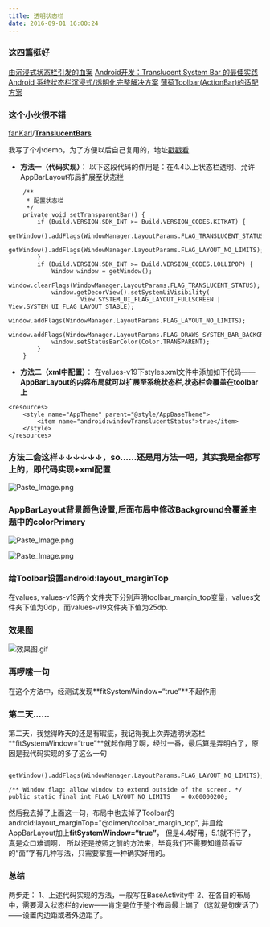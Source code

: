 ```yaml
---
title: 透明状态栏
date: 2016-09-01 16:00:24
---
```

### **这四篇挺好** ###

[由沉浸式状态栏引发的血案](http://www.jianshu.com/p/140be70b84cd)
[Android开发：Translucent System Bar 的最佳实践](http://www.jianshu.com/p/0acc12c29c1b)
[Android 系统状态栏沉浸式/透明化完整解决方案](http://www.jianshu.com/p/34a8b40b9308)
[薄荷Toolbar(ActionBar)的适配方案](http://stormzhang.com/android/2015/08/16/boohee-toolbar/)
<!--more-->

### **这个小伙很不错** ###

[fanKarl](https://github.com/fanKarl)/**[TranslucentBars](https://github.com/fanKarl/TranslucentBars)**

我写了个小demo，为了方便以后自己复用的，地址[戳戳看](https://github.com/CalvinNing/TranslucentBar_demo)

- **方法一（代码实现）**： 以下这段代码的作用是：在4.4以上状态栏透明、允许AppBarLayout布局扩展至状态栏
```
    /**
     * 配置状态栏
     */
    private void setTransparentBar() {
        if (Build.VERSION.SDK_INT >= Build.VERSION_CODES.KITKAT) {
            getWindow().addFlags(WindowManager.LayoutParams.FLAG_TRANSLUCENT_STATUS);
            getWindow().addFlags(WindowManager.LayoutParams.FLAG_LAYOUT_NO_LIMITS);
        }
        if (Build.VERSION.SDK_INT >= Build.VERSION_CODES.LOLLIPOP) {
            Window window = getWindow();
            window.clearFlags(WindowManager.LayoutParams.FLAG_TRANSLUCENT_STATUS);
            window.getDecorView().setSystemUiVisibility(
                    View.SYSTEM_UI_FLAG_LAYOUT_FULLSCREEN | View.SYSTEM_UI_FLAG_LAYOUT_STABLE);
            window.addFlags(WindowManager.LayoutParams.FLAG_LAYOUT_NO_LIMITS);
            window.addFlags(WindowManager.LayoutParams.FLAG_DRAWS_SYSTEM_BAR_BACKGROUNDS);
            window.setStatusBarColor(Color.TRANSPARENT);
        }
    }
```
- **方法二（xml中配置）**： 在values-v19下styles.xml文件中添加如下代码——**AppBarLayout的内容布局就可以扩展至系统状态栏,状态栏会覆盖在toolbar上**
```
<resources>
    <style name="AppTheme" parent="@style/AppBaseTheme">
        <item name="android:windowTranslucentStatus">true</item>
    </style>
</resources>
```
### **方法二会这样↓↓↓↓↓↓，so……还是用方法一吧，其实我是全都写上的，即代码实现+xml配置** ###


![Paste_Image.png](http://upload-images.jianshu.io/upload_images/1811364-bd2c9c16096ac343.png?imageMogr2/auto-orient/strip%7CimageView2/2/w/1240)

### **AppBarLayout背景颜色设置,后面布局中修改Background会覆盖主题中的colorPrimary** ###

![Paste_Image.png](http://upload-images.jianshu.io/upload_images/1811364-6ba58d15d18110bb.png?imageMogr2/auto-orient/strip%7CimageView2/2/w/1240)

![Paste_Image.png](http://upload-images.jianshu.io/upload_images/1811364-9ebbc3073bf1a741.png?imageMogr2/auto-orient/strip%7CimageView2/2/w/1240)

### **给Toolbar设置android:layout_marginTop** ###

在values, values-v19两个文件夹下分别声明toolbar_margin_top变量，values文件夹下值为0dp，而values-v19文件夹下值为25dp.

### **效果图** ###

![效果图.gif](http://upload-images.jianshu.io/upload_images/1811364-f221795b95438917.gif?imageMogr2/auto-orient/strip)

### **再啰嗦一句** ###

在这个方法中，经测试发现**fitSystemWindow=“true”**不起作用

### **第二天**…… ###

第二天，我觉得昨天的还是有瑕疵，我记得我上次弄透明状态栏**fitSystemWindow=“true”**就起作用了啊，经过一番，最后算是弄明白了，原因是我代码实现的多了这么一句
```
 getWindow().addFlags(WindowManager.LayoutParams.FLAG_LAYOUT_NO_LIMITS);
```
```
/** Window flag: allow window to extend outside of the screen. */
public static final int FLAG_LAYOUT_NO_LIMITS   = 0x00000200;
```
然后我去掉了上面这一句，布局中也去掉了Toolbar的
android:layout_marginTop="@dimen/toolbar_margin_top",
并且给AppBarLayout加上**fitSystemWindow=“true”**，
但是4.4好用，5.1就不行了，真是众口难调啊，
所以还是按照之前的方法来，毕竟我们不需要知道茴香豆的“茴”字有几种写法，只需要掌握一种确实好用的。

### **总结** ###

两步走：
1、上述代码实现的方法，一般写在BaseActivity中
2、在各自的布局中，需要浸入状态栏的view——肯定是位于整个布局最上端了（这就是句废话了）——设置内边距或者外边距了。